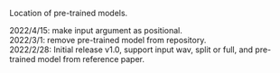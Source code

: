 Location of pre-trained models.  

2022/4/15: make input argument as positional.    
2022/3/1: remove pre-trained model from repository.  
2022/2/28: Initial release v1.0, support input wav, split or full, and pre-trained model from reference paper.  
